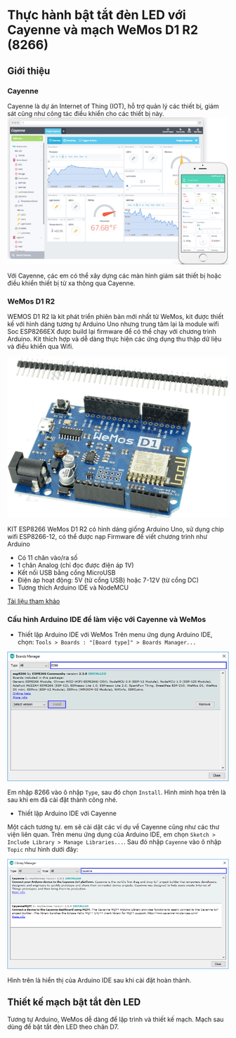 # Thực hành bật tắt đèn LED với Cayenne và mạch WeMos D1 R2 (8266)
## Giới thiệu

### Cayenne
Cayenne là dự án Internet of Thing (IOT), hỗ trợ quản lý các thiết bị, giám sát cũng như công tác điều khiển cho các thiết bị này.
![alt](images/tutorial-05/cayenne.png)

Với Cayenne, các em có thể xây dựng các màn hình giám sát thiết bị hoặc điều khiển thiết bị từ xa thông qua Cayenne.

### WeMos D1 R2
WEMOS D1 R2 là kit phát triển phiên bản mới nhất từ WeMos, kit được thiết kế với hình dáng tương tự Arduino Uno nhưng trung tâm lại là module wifi Soc ESP8266EX được build lại firmware để có thể chạy với chương trình Arduino.  Kit thích hợp và dễ dàng thực hiện các ứng dụng thu thập dữ liệu và điều khiển qua Wifi.

![alt](images/tutorial-05/wemos-d1-r2.png)

KIT ESP8266 WeMos D1 R2 có hình dáng giống Arduino Uno, sử dụng chip wifi ESP8266-12, có thể được nạp Firmware để viết chương trình như Arduino

* Có 11 chân vào/ra số
* 1 chân Analog (chỉ đọc được điện áp 1V)
* Kết nối USB bằng cổng MicroUSB
* Điện áp hoạt động: 5V (từ cổng USB) hoặc 7-12V (từ cổng DC)
* Tương thích Arduino IDE và NodeMCU

[Tài liệu tham khảo](https://www.wemos.cc/tutorial)

### Cấu hình Arduino IDE để làm việc với Cayenne và WeMos
* Thiết lập Arduino IDE với WeMos
Trên menu ứng dụng Arduino IDE, chọn: ```Tools > Boards : "[Board type]" > Boards Manager...```

![alt](images/tutorial-05/arduino-ide-8266.png)

Em nhập 8266 vào ô nhập ```Type```, sau đó chọn ```Install```. Hình minh họa trên là sau khi em đã cài đặt thành công nhé.

* Thiết lập Arduino IDE với Cayenne

Một cách tương tự. em sẽ cài dặt các ví dụ về Cayenne cũng như các thư viện liên quan.
Trên menu ứng dụng của Arduino IDE, em chọn ```Sketch > Include Library > Manage Libraries...```. Sau đó nhập ```Cayenne``` vào ô nhập ```Topic``` như hình dưới đây:

![alt](images/tutorial-05/arduino-ide-cayenne.png)

Hình trên là hiển thị của Arduino IDE sau khi cài đặt hoàn thành.

## Thiết kế mạch bật tắt đèn LED
Tương tự Arduino, WeMos dễ dàng để lập trình và thiết kế mạch. Mạch sau dùng để bật tắt đèn LED theo chân D7.

